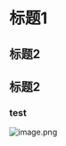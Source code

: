 
# 标题1
## 标题2

## 标题2

### test
![image.png](https://images.cherryfloris.eu.org/2023/12/364afd1a8c3a252952260d655423762a.png)
